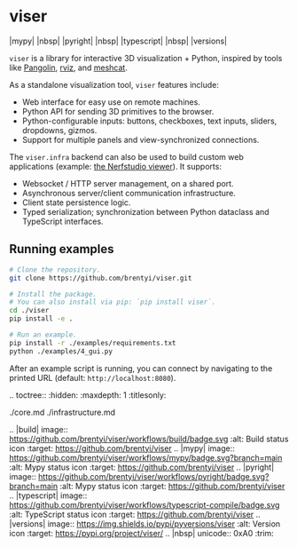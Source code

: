 # viser

|mypy| |nbsp| |pyright| |nbsp| |typescript| |nbsp| |versions|

`viser` is a library for interactive 3D visualization + Python, inspired by
tools like [Pangolin](https://github.com/stevenlovegrove/Pangolin),
[rviz](https://wiki.ros.org/rviz/), and
[meshcat](https://github.com/rdeits/meshcat).

As a standalone visualization tool, `viser` features include:

- Web interface for easy use on remote machines.
- Python API for sending 3D primitives to the browser.
- Python-configurable inputs: buttons, checkboxes, text inputs, sliders,
  dropdowns, gizmos.
- Support for multiple panels and view-synchronized connections.

The `viser.infra` backend can also be used to build custom web applications
(example:
[the Nerfstudio viewer](https://github.com/nerfstudio-project/nerfstudio)). It
supports:

- Websocket / HTTP server management, on a shared port.
- Asynchronous server/client communication infrastructure.
- Client state persistence logic.
- Typed serialization; synchronization between Python dataclass and TypeScript
  interfaces.

## Running examples

```bash
# Clone the repository.
git clone https://github.com/brentyi/viser.git

# Install the package.
# You can also install via pip: `pip install viser`.
cd ./viser
pip install -e .

# Run an example.
pip install -r ./examples/requirements.txt
python ./examples/4_gui.py
```

After an example script is running, you can connect by navigating to the printed
URL (default: `http://localhost:8080`).

<!-- prettier-ignore-start -->

.. toctree::
   :hidden:
   :maxdepth: 1
   :titlesonly:

   ./core.md
   ./infrastructure.md


.. |build| image:: https://github.com/brentyi/viser/workflows/build/badge.svg
   :alt: Build status icon
   :target: https://github.com/brentyi/viser
.. |mypy| image:: https://github.com/brentyi/viser/workflows/mypy/badge.svg?branch=main
   :alt: Mypy status icon
   :target: https://github.com/brentyi/viser
.. |pyright| image:: https://github.com/brentyi/viser/workflows/pyright/badge.svg?branch=main
   :alt: Mypy status icon
   :target: https://github.com/brentyi/viser
.. |typescript| image:: https://github.com/brentyi/viser/workflows/typescript-compile/badge.svg
   :alt: TypeScript status icon
   :target: https://github.com/brentyi/viser
.. |versions| image:: https://img.shields.io/pypi/pyversions/viser
   :alt: Version icon
   :target: https://pypi.org/project/viser/
.. |nbsp| unicode:: 0xA0
   :trim:

<!-- prettier-ignore-end -->
